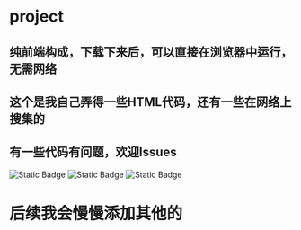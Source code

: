 # project

## 纯前端构成，下载下来后，可以直接在浏览器中运行，无需网络


## 这个是我自己弄得一些HTML代码，还有一些在网络上搜集的  


## 有一些代码有问题，欢迎Issues


![Static Badge](https://img.shields.io/badge/HTML%205-Code-orange?logo=HTML5&logoColor=orange&link=xzyl4303.github.io%2Fproject%2F)
![Static Badge](https://img.shields.io/badge/JavaScript-Code-yellow?logo=Javascript&logoColor=yellow)
![Static Badge](https://img.shields.io/badge/CSS3-Code-blue?logo=CSS3&logoColor=blue)



# 后续我会慢慢添加其他的
